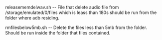 releasememdelwav.sh -- File that delete audio file from /storage/emulated/0/files which is leass than 180s
                      should be run from the folder where adb residing.

                      
rmfilesbelow5mb.sh -- Delete the files less than 5mb from the folder. Should be run inside the folder that files contained.
